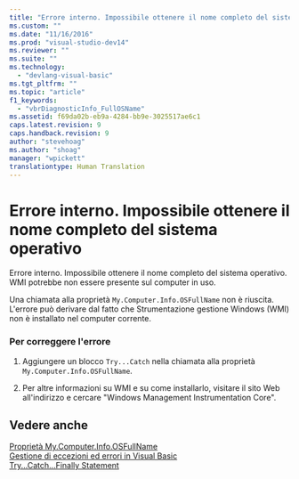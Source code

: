 ```yaml
---
title: "Errore interno. Impossibile ottenere il nome completo del sistema operativo | Microsoft Docs"
ms.custom: ""
ms.date: "11/16/2016"
ms.prod: "visual-studio-dev14"
ms.reviewer: ""
ms.suite: ""
ms.technology: 
  - "devlang-visual-basic"
ms.tgt_pltfrm: ""
ms.topic: "article"
f1_keywords: 
  - "vbrDiagnosticInfo_FullOSName"
ms.assetid: f69da02b-eb9a-4284-bb9e-3025517ae6c1
caps.latest.revision: 9
caps.handback.revision: 9
author: "stevehoag"
ms.author: "shoag"
manager: "wpickett"
translationtype: Human Translation
---
```

# Errore interno. Impossibile ottenere il nome completo del sistema operativo
Errore interno. Impossibile ottenere il nome completo del sistema operativo. WMI potrebbe non essere presente sul computer in uso.  
  
 Una chiamata alla proprietà `My.Computer.Info.OSFullName` non è riuscita. L'errore può derivare dal fatto che Strumentazione gestione Windows \(WMI\) non è installato nel computer corrente.  
  
### Per correggere l'errore  
  
1.  Aggiungere un blocco `Try...Catch` nella chiamata alla proprietà `My.Computer.Info.OSFullName`.  
  
2.  Per altre informazioni su WMI e su come installarlo, visitare il sito Web all'indirizzo  e cercare "Windows Management Instrumentation Core".  
  
## Vedere anche  
 [Proprietà My.Computer.Info.OSFullName](http://msdn.microsoft.com/it-it/b3b0fbd1-4dc5-428a-ad04-0d9fc9c2a9be)   
 [Gestione di eccezioni ed errori in Visual Basic](http://msdn.microsoft.com/it-it/3e351e73-cf23-40ab-8b60-05794160529e)   
 [Try...Catch...Finally Statement](../../visual-basic/language-reference/statements/try-catch-finally-statement.md)